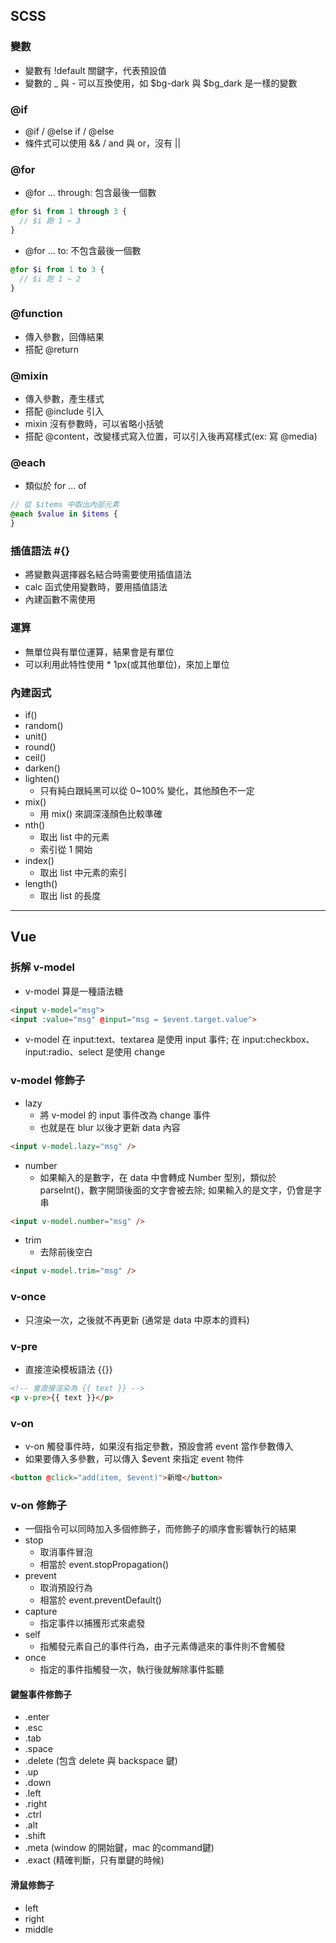 ## SCSS

### 變數

- 變數有 !default 關鍵字，代表預設值
- 變數的 \_ 與 - 可以互換使用，如 $bg-dark 與 $bg_dark 是一樣的變數

### @if

- @if / @else if / @else
- 條件式可以使用 && / and 與 or，沒有 ||

### @for

- @for ... through: 包含最後一個數

```scss
@for $i from 1 through 3 {
  // $i 跑 1 ~ 3
}
```

- @for ... to: 不包含最後一個數

```scss
@for $i from 1 to 3 {
  // $i 跑 1 ~ 2
}
```

### @function

- 傳入參數，回傳結果
- 搭配 @return

### @mixin

- 傳入參數，產生樣式
- 搭配 @include 引入
- mixin 沒有參數時，可以省略小括號
- 搭配 @content，改變樣式寫入位置，可以引入後再寫樣式(ex: 寫 @media)

### @each

- 類似於 for ... of

```scss
// 從 $items 中取出內部元素
@each $value in $items {
}
```

### 插值語法 #{}

- 將變數與選擇器名結合時需要使用插值語法
- calc 函式使用變數時，要用插值語法
- 內建函數不需使用

### 運算

- 無單位與有單位運算，結果會是有單位
- 可以利用此特性使用 \* 1px(或其他單位)，來加上單位

### 內建函式

- if()
- random()
- unit()
- round()
- ceil()
- darken()
- lighten()
  - 只有純白跟純黑可以從 0~100% 變化，其他顏色不一定
- mix()
  - 用 mix() 來調深淺顏色比較準確
- nth()
  - 取出 list 中的元素
  - 索引從 1 開始
- index()
  - 取出 list 中元素的索引
- length()
  - 取出 list 的長度

---

## Vue

### 拆解 v-model 
- v-model 算是一種語法糖
```html
<input v-model="msg">
<input :value="msg" @input="msg = $event.target.value">
```
- v-model 在 input:text、textarea 是使用 input 事件; 在 input:checkbox、input:radio、select 是使用 change

### v-model 修飾子

- lazy
  - 將 v-model 的 input 事件改為 change 事件
  - 也就是在 blur 以後才更新 data 內容

```html
<input v-model.lazy="msg" />
```

- number
  - 如果輸入的是數字，在 data 中會轉成 Number 型別，類似於 parseInt()，數字開頭後面的文字會被去除; 如果輸入的是文字，仍會是字串

```html
<input v-model.number="msg" />
```

- trim
  - 去除前後空白

```html
<input v-model.trim="msg" />
```

### v-once

- 只渲染一次，之後就不再更新 (通常是 data 中原本的資料)

### v-pre

- 直接渲染模板語法 {{}}

```html
<!-- 會直接渲染為 {{ text }} -->
<p v-pre>{{ text }}</p>
```

### v-on

- v-on 觸發事件時，如果沒有指定參數，預設會將 event 當作參數傳入
- 如果要傳入多參數，可以傳入 $event 來指定 event 物件

```html
<button @click="add(item, $event)">新增</button>
```

### v-on 修飾子

- 一個指令可以同時加入多個修飾子，而修飾子的順序會影響執行的結果
- stop
  - 取消事件冒泡
  - 相當於 event.stopPropagation()
- prevent
  - 取消預設行為
  - 相當於 event.preventDefault()
- capture
  - 指定事件以捕獲形式來處發
- self
  - 指觸發元素自己的事件行為，由子元素傳遞來的事件則不會觸發
- once 
  - 指定的事件指觸發一次，執行後就解除事件監聽

#### 鍵盤事件修飾子

- .enter
- .esc
- .tab
- .space
- .delete (包含 delete 與 backspace 鍵)
- .up
- .down
- .left
- .right
- .ctrl
- .alt 
- .shift
- .meta (window 的開始鍵，mac 的command鍵)
- .exact (精確判斷，只有單鍵的時候)

#### 滑鼠修飾子

- left
- right
- middle